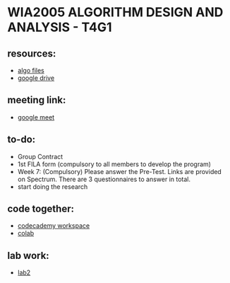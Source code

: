 # WIA2005 ALGORITHM DESIGN AND ANALYSIS - T4G1


## resources:
- [algo files](https://github.com/ftp7/um-2022/tree/main/um-algo)
- [google drive](https://drive.google.com/drive/folders/1Wb_lUsZHBdGO2h6L72gBYCWNOrgakbk_?usp=sharing)

## meeting link:
- [google meet](https://meet.google.com/jbq-gcgh-ubd)

## to-do:
- Group Contract
- 1st FILA form (compulsory to all members to develop the program)
- Week 7: (Compulsory) Please answer the Pre-Test. Links are provided on Spectrum. There are 3 questionnaires to answer in total.
- start doing the research

## code together:
- [codecademy workspace](https://www.codecademy.com/workspaces/625c06df0bc923bbc6e97c1b)
- [colab](https://drive.google.com/file/d/1Mp1SMaiZW-eLYV8FvH4BO5tkufNXqUIq/view?usp=sharing)

## lab work:
- [lab2](/lab2.html)
